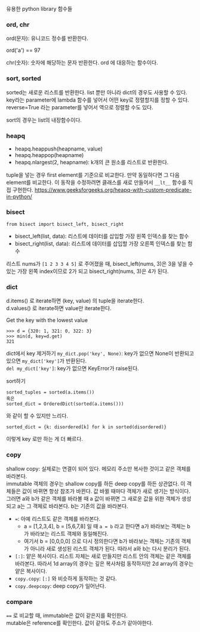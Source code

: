 유용한 python library 함수들

### ord, chr

ord(문자): 유니코드 정수를 반환한다.

ord('a') == 97

chr(숫자): 숫자에 해당하는 문자 반환한다. ord 에 대응하는 함수이다.


### sort, sorted

sorted는 새로운 리스트를 반환한다. list 뿐만 아니라 dict의 경우도 사용할 수 있다.   
key라는 parameter에 lambda 함수를 넣어서 어떤 key로 정렬할지를 정할 수 있다.    
reverse=True 라는 parameter를 넣어서 역으로 정렬할 수도 있다.


sort의 경우는 list의 내장함수이다. 



### heapq

- heapq.heappush(heapname, value)
- heapq.heappop(heapname)
- heapq.nlargest(2, heapname): k개의 큰 원소를 리스트로 반환한다.

tuple을 넣는 경우 first element를 기준으로 비교한다. 만약 동일하다면 그 다음 element를 비교한다. 이 동작을 수정하려면 클래스를 새로 만들어서 `__lt__` 함수를 직접 구현한다.
https://www.geeksforgeeks.org/heapq-with-custom-predicate-in-python/




### bisect

`from bisect import bisect_left, bisect_right`

- bisect_left(list, data): 리스트에 데이터를 삽입할 가장 왼쪽 인덱스를 찾는 함수
- bisect_right(list, data): 리스트에 데이터를 삽입할 가장 오른쪽 인덱스를 찾는 함수

리스트 nums가 `[1 2 3 3 4 5]` 로 주어졌을 때, bisect_left(nums, 3)은 3을 넣을 수 있는 가장 왼쪽 index이므로 2가 되고 bisect_right(nums, 3)은 4가 된다.

### dict

d.items() 로 iterate하면 (key, value) 의 tuple을 iterate한다.   
d.values() 로 iterate하면 value만 iterate한다.

Get the key with the lowest value
```
>>> d = {320: 1, 321: 0, 322: 3}
>>> min(d, key=d.get)
321
```

dict에서 key 제거하기
`my_dict.pop('key', None)`: key가 없으면 None이 반환되고 있으면 `my_dict['key']`가 반환된다.   
`del my_dict['key']`: key가 없으면 KeyError가 raise된다.


sort하기   
```
sorted_tuples = sorted(a.items())
혹은
sorted_dict = OrderedDict(sorted(a.items()))
```

와 같이 할 수 있지만 느리다.

```
sorted_dict = {k: disordered[k] for k in sorted(disordered)}
```
이렇게 key 로만 하는 게 더 빠르다.


### copy

shallow copy: 실제로는 연결이 되어 있다. 메모리 주소만 복사한 것이고 같은 객체를 바라본다.    
immutable 객체의 경우는 shallow copy를 하든 deep copy를 하든 상관없다. 이 객체들은 값이 바뀌면 항상 참조가 바뀐다. 값 바뀔 때마다 객체가 새로 생기는 방식이다. 
그러면 a와 b가 같은 객체를 바라볼 때 a 값이 바뀌면 그 새로운 값을 위한 객체가 생성되고 a는 그 객체로 바라본다. b는 기존의 값을 바라본다.    

- `=`: 아예 리스트도 같은 객체를 바라본다.
  - a = [1,2,3,4], b = [5,6,7,8] 일 때 `a = b` 라고 한다면 a가 바라보는 객체는 b가 바라보는 리스트 객체와 동일해진다. 
  - 여기서 b = [0,0,0,0] 으로 다시 정의한다면 b가 바라보는 객체는 기존의 객체가 아니라 새로 생성된 리스트 객체가 된다. 따라서 a와 b는 다시 분리가 된다.
- `[:]`: 얕은 복사이다. 리스트 자체는 새로 만들지만 리스트 안의 객체는 같은 객체를 바라본다. 따라서 1d array의 경우는 깊은 복사처럼 동작하지만 2d array의 경우는 얕은 복사이다.    
- `copy.copy`: `[:]` 와 비슷하게 동작하는 것 같다.   
- `copy.deepcopy`: deep copy가 일어난다.



### compare

`==` 로 비교할 때, immutable은 값이 같은지를 확인한다.   
mutable은 reference를 확인한다. 값이 같아도 주소가 같아야한다.   

